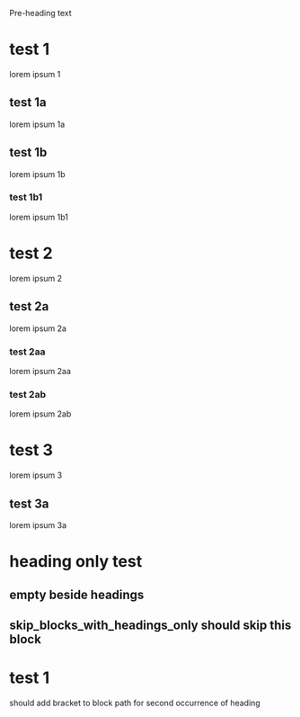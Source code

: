 Pre-heading text

# test 1
lorem ipsum 1

## test 1a
lorem ipsum 1a

## test 1b
lorem ipsum 1b

### test 1b1
lorem ipsum 1b1

# test 2
lorem ipsum 2

## test 2a
lorem ipsum 2a

### test 2aa
lorem ipsum 2aa

### test 2ab
lorem ipsum 2ab

# test 3
lorem ipsum 3

## test 3a
lorem ipsum 3a

# heading only test
## empty beside headings
## skip_blocks_with_headings_only should skip this block

# test 1
should add bracket to block path for second occurrence of heading